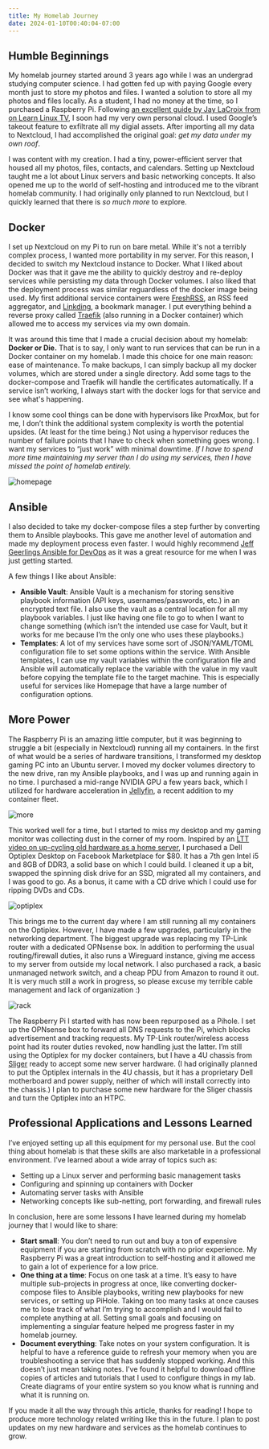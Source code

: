```yaml
---
title: My Homelab Journey
date: 2024-01-10T00:40:04-07:00
---
```


## Humble Beginnings

My homelab journey started around 3 years ago while I was an undergrad studying computer science. I had gotten fed up with paying Google every month just to store my photos and files. I wanted a solution to store all my photos and files locally. As a student, I had no money at the time, so I purchased a Raspberry Pi. Following [an excellent guide by Jay LaCroix from on Learn Linux TV](https://www.youtube.com/watch?v=y4dtcr2NL5M), I soon had my very own personal cloud. I used Google’s takeout feature to exfiltrate all my digial assets. After importing all my data to Nextcloud, I had accomplished the original goal: *get my data under my own roof*.

I was content with my creation. I had a tiny, power-efficient server that housed all my photos, files, contacts, and calendars. Setting up Nextcloud taught me a lot about Linux servers and basic networking concepts. It also opened me up to the world of self-hosting and introduced me to the vibrant homelab community. I had originally only planned to run Nextcloud, but I quickly learned that there is *so much more* to explore. 

## Docker

I set up Nextcloud on my Pi to run on bare metal. While it's not a terribly complex process, I wanted more portability in my server. For this reason, I decided to switch my Nextcloud instance to Docker. What I liked about Docker was that it gave me the ability to quickly destroy and re-deploy services while persisting my data through Docker volumes. I also liked that the deployment process was similar reguardless of the docker image being used. My first additional service containers were [FreshRSS](https://github.com/FreshRSS/FreshRSS), an RSS feed aggregator, and [Linkding](https://github.com/sissbruecker/linkding), a bookmark manager. I put everything behind a reverse proxy called [Traefik](https://doc.traefik.io/traefik/) (also running in a Docker container) which allowed me to access my services via my own domain.

It was around this time that I made a crucial decision about my homelab: **Docker or Die.** That is to say, I only want to run services that can be run in a Docker container on my homelab. I made this choice for one main reason: ease of maintenance. To make backups, I can simply backup all my docker volumes, which are stored under a single directory. Add some tags to the docker-compose and Traefik will handle the certificates automatically. If a service isn’t working, I always start with the docker logs for that service and see what's happening. 

I know some cool things can be done with hypervisors like ProxMox, but for me, I don’t think the additional system complexity is worth the potential upsides. (At least for the time being.) Not using a hypervisor reduces the number of failure points that I have to check when something goes wrong. I want my services to “just work” with minimal downtime. *If I have to spend more time maintaining my server than I do using my services, then I have missed the point of homelab entirely.*

![homepage](/images/homepage.png)

## Ansible

I also decided to take my docker-compose files a step further by converting them to Ansible playbooks. This gave me another level of automation and made my deployment process even faster. I would highly recommend [Jeff Geerlings Ansible for DevOps](https://www.jeffgeerling.com/project/ansible-devops) as it was a great resource for me when I was just getting started.

A few things I like about Ansible:

- **Ansible Vault**: Ansible Vault is a mechanism for storing sensitive playbook information (API keys, usernames/passwords, etc.) in an encrypted text file. I also use the vault as a central location for all my playbook variables. I just like having one file to go to when I want to change something (which isn’t the intended use case for Vault, but it works for me because I’m the only one who uses these playbooks.)
- **Templates**: A lot of my services have some sort of JSON/YAML/TOML configuration file to set some options within the service. With Ansible templates, I can use my vault variables within the configuration file and Ansible will automatically replace the variable with the value in my vault before copying the template file to the target machine. This is especially useful for services like Homepage that have a large number of configuration options.

## More Power

The Raspberry Pi is an amazing little computer, but it was beginning to struggle a bit (especially in Nextcloud) running all my containers. In the first of what would be a series of hardware transitions, I transformed my desktop gaming PC into an Ubuntu server. I moved my docker volumes directory to the new drive, ran my Ansible playbooks, and I was up and running again in no time. I purchased a mid-range NVIDIA GPU a few years back, which I utilized for hardware acceleration in [Jellyfin](https://jellyfin.org/), a recent addition to my container fleet.

![more](/images/more.gif)

This worked well for a time, but I started to miss my desktop and my gaming monitor was collecting dust in the corner of my room. Inspired by an [LTT video on up-cycling old hardware as a home server](https://www.youtube.com/watch?v=zPmqbtKwtgw), I purchased a Dell Optiplex Desktop on Facebook Marketplace for $80. It has a 7th gen Intel i5 and 8GB of DDR3, a solid base on which I could build. I cleaned it up a bit, swapped the spinning disk drive for an SSD, migrated all my containers, and I was good to go. As a bonus, it came with a CD drive which I could use for ripping DVDs and CDs.

![optiplex](/images/optiplex.png)

This brings me to the current day where I am still running all my containers on the Optiplex. However, I have made a few upgrades, particularly in the networking department. The biggest upgrade was replacing my TP-Link router with a dedicated OPNsense box. In addition to performing the usual routing/firewall duties, it also runs a Wireguard instance, giving me access to my server from outside my local network. I also purchased a rack, a basic unmanaged network switch, and a cheap PDU from Amazon to round it out. It is very much still a work in progress, so please excuse my terrible cable management and lack of organization :)

![rack](/images/rack.jpg)

The Raspberry Pi I started with has now been repurposed as a Pihole. I set up the OPNsense box to forward all DNS requests to the Pi, which blocks advertisement and tracking requests. My TP-Link router/wireless access point had its router duties revoked, now handling just the latter. I’m still using the Optiplex for my docker containers, but I have a 4U chassis from [Sliger](https://www.sliger.com/) ready to accept some new server hardware. (I had originally planned to put the Optiplex internals in the 4U chassis, but it has a proprietary Dell motherboard and power supply, neither of which will install correctly into the chassis.) I plan to purchase some new hardware for the Sliger chassis and turn the Optiplex into an HTPC.

## Professional Applications and Lessons Learned

I’ve enjoyed setting up all this equipment for my personal use. But the cool thing about homelab is that these skills are also marketable in a professional environment. I’ve learned about a wide array of topics such as:

- Setting up a Linux server and performing basic management tasks
- Configuring and spinning up containers with Docker
- Automating server tasks with Ansible
- Networking concepts like sub-netting, port forwarding, and firewall rules

In conclusion, here are some lessons I have learned during my homelab journey that I would like to share:

- **Start small**: You don’t need to run out and buy a ton of expensive equipment if you are starting from scratch with no prior experience. My Raspberry Pi was a great introduction to self-hosting and it allowed me to gain a lot of experience for a low price.
- **One thing at a time**: Focus on one task at a time. It’s easy to have multiple sub-projects in progress at once, like converting docker-compose files to Ansible playbooks, writing new playbooks for new services, or setting up PiHole. Taking on too many tasks at once causes me to lose track of what I’m trying to accomplish and I would fail to complete anything at all. Setting small goals and focusing on implementing a singular feature helped me progress faster in my homelab journey.
- **Document everything**: Take notes on your system configuration. It is helpful to have a reference guide to refresh your memory when you are troubleshooting a service that has suddenly stopped working. And this doesn’t just mean taking notes. I've found it helpful to download offline copies of articles and tutorials that I used to configure things in my lab. Create diagrams of your entire system so you know what is running and what it is running on.

If you made it all the way through this article, thanks for reading! I hope to produce more technology related writing like this in the future. I plan to post updates on my new hardware and services as the homelab continues to grow.
